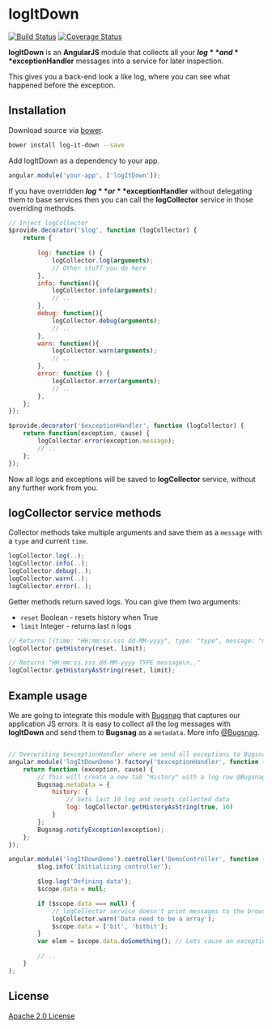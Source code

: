 logItDown
===========
[![Build Status](https://travis-ci.org/transferwise/log-it-down.svg)](https://travis-ci.org/transferwise/log-it-down)
[![Coverage Status](https://coveralls.io/repos/transferwise/log-it-down/badge.png?branch=master)](https://coveralls.io/r/transferwise/log-it-down?branch=master)

**logItDown** is an **AngularJS** module that collects all your **$log** and **$exceptionHandler** messages into a service for later inspection.

This gives you a back-end look a like log, where you can see what happened before the exception.

## Installation

Download source via [bower](http://bower.io/).

````bash
bower install log-it-down --save
````

Add logItDown as a dependency to your app.

````javascript
angular.module('your-app', ['logItDown']);
````

If you have overridden **$log** or **$exceptionHandler** without delegating them to base services then you can call the **logCollector** service in those overriding methods.

````javascript
// Inject logCollector
$provide.decorator('$log', function (logCollector) {
	return {
		
		log: function () {
			logCollector.log(arguments);
			// Other stuff you do here
		},
		info: function(){
			logCollector.info(arguments);
			// ..
		},
		debug: function(){
			logCollector.debug(arguments);
			// ..
		},
		warn: function(){
			logCollector.warn(arguments);
			// ..
		},
		error: function () {
			logCollector.error(arguments);
			// ..
		},
	};
});

$provide.decorator('$exceptionHandler', function (logCollector) {
	return function(exception, cause) {
		logCollector.error(exception.message);
		// ..
	};
});
````

Now all logs and exceptions will be saved to **logCollector** service, without any further work from you.

## logCollector service methods

Collector methods take multiple arguments and save them as a `message` with a `type` and current `time`.

````javascript
logCollector.log(..);
logCollector.info(..);
logCollector.debug(..);
logCollector.warn(..);
logCollector.error(..);
````

Getter methods return saved logs. You can give them two arguments:
* `reset` Boolean - resets history when True
* `limit` Integer - returns last n logs

````javascript
// Returns [{time: "HH:mm:ss.sss dd-MM-yyyy", type: "type", message: "msg"}, ..]
logCollector.getHistory(reset, limit);

// Returns "HH:mm:ss.sss dd-MM-yyyy TYPE message\n.."
logCollector.getHistoryAsString(reset, limit); 
````

## Example usage

We are going to integrate this module with [Bugsnag](https://github.com/bugsnag/bugsnag-js) that captures our application JS errors. It is easy to collect all the log messages with **logItDown** and send them to **Bugsnag** as a `metadata`. More info [@Bugsnag](https://bugsnag.com/docs).

````javascript

// Overwriting $exceptionHandler where we send all exceptions to Bugsnag
angular.module('logItDownDemo').factory('$exceptionHandler', function (logCollector) {
	return function (exception, cause) {
		// This will create a new tab "History" with a log row @Bugsnag
		Bugsnag.metaData = {
			history: {
				// Gets last 10 log and resets collected data
				log: logCollector.getHistoryAsString(true, 10) 
			}
		};
		Bugsnag.notifyException(exception);
	};
});

angular.module('logItDownDemo').controller('DemoController', function ($scope, $log, logCollector) {
		$log.info('Initializing controller');

		$log.log('Defining data');
		$scope.data = null;

		if ($scope.data === null) {
			// logCollector service doesn't print messages to the browser console
			logCollector.warn('Data need to be a array'); 
			$scope.data = ['bit', 'bitbit'];
		}
		var elem = $scope.data.doSomething(); // Lets cause an exception

		// ..
	}
);
````

## License

[Apache 2.0 License](//github.com/transferwise/log-it-down/blob/master/LICENSE)
